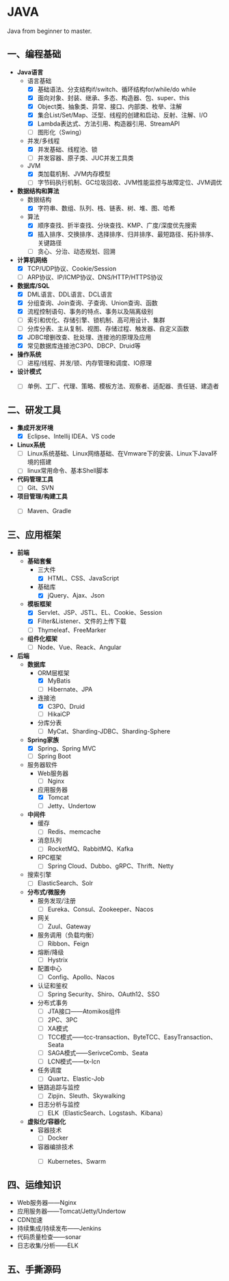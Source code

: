 # JAVA

Java from beginner to master.



## 一、编程基础

- **Java语言**
  - 语言基础
    - [x] 基础语法、分支结构if/switch、循环结构for/while/do while
    - [x] 面向对象、封装、继承、多态、构造器、包、super、this
    - [x] Object类、抽象类、异常、接口、内部类、枚举、注解
    - [x] 集合List/Set/Map、泛型、线程的创建和启动、反射、注解、I/O
    - [x] Lambda表达式、方法引用、构造器引用、StreamAPI
    - [ ] 图形化（Swing）
  - 并发/多线程
    - [x] 并发基础、线程池、锁
    - [ ] 并发容器、原子类、JUC并发工具类
  - JVM
    - [x] 类加载机制、JVM内存模型
    - [ ] 字节码执行机制、GC垃圾回收、JVM性能监控与故障定位、JVM调优
- **数据结构和算法**
  - 数据结构
    - [x] 字符串、数组、队列、栈、链表、树、堆、图、哈希
  - 算法
    - [x] 顺序查找、折半查找、分块查找、KMP、广度/深度优先搜索
    - [x] 插入排序、交换排序、选择排序、归并排序、最短路径、拓扑排序、关键路径
    - [ ] 贪心、分治、动态规划、回溯
- **计算机网络**
  - [x] TCP/UDP协议、Cookie/Session
  - [ ] ARP协议、IP/ICMP协议、DNS/HTTP/HTTPS协议
- **数据库/SQL**
  - [x] DML语言、DDL语言、DCL语言
  - [x] 分组查询、Join查询、子查询、Union查询、函数
  - [x] 流程控制语句、事务的特点、事务以及隔离级别
  - [ ] 索引和优化、存储引擎、锁机制、高可用设计、集群
  - [ ] 分库分表、主从复制、视图、存储过程、触发器、自定义函数
  - [x] JDBC增删改查、批处理、连接池的原理及应用
  - [x] 常见数据库连接池C3P0、DBCP、Druid等
- **操作系统**
  - [ ] 进程/线程、并发/锁、内存管理和调度、IO原理
- **设计模式**
  - [ ] 单例、工厂、代理、策略、模板方法、观察者、适配器、责任链、建造者



## 二、研发工具

- **集成开发环境**
  - [x] Eclipse、Intellij IDEA、VS code
- **Linux系统**
  - [ ] Linux系统基础、Linux网络基础、在Vmware下的安装、Linux下Java环境的搭建
  - [ ] linux常用命令、基本Shell脚本
- **代码管理工具**
  - [ ] Git、SVN
- **项目管理/构建工具**
  - [ ] Maven、Gradle



## 三、应用框架

- **前端**
  - **基础套餐**
    - 三大件
      - [x] HTML、CSS、JavaScript
    - 基础库
      - [x] jQuery、Ajax、Json
  - **模板框架**
    - [x] Servlet、JSP、JSTL、EL、Cookie、Session
    - [x] Filter&Listener、文件的上传下载
    - [ ] Thymeleaf、FreeMarker
  - **组件化框架**
    - [ ] Node、Vue、Reack、Angular
  
- **后端**
  - **数据库**
    - ORM层框架
      - [x] MyBatis
      - [ ] Hibernate、JPA
    - 连接池
      - [x] C3P0、Druid
      - [ ] HikaiCP
    - 分库分表
      - [ ] MyCat、Sharding-JDBC、Sharding-Sphere
  - **Spring家族**
    - [x] Spring、Spring MVC
    - [ ] Spring Boot
  - 服务器软件
    - Web服务器
      - [ ] Nginx
    - 应用服务器
      - [x] Tomcat
      - [ ] Jetty、Undertow
  - **中间件**
    - 缓存
      - [ ] Redis、memcache
    - 消息队列
      - [ ] RocketMQ、RabbitMQ、Kafka
    - RPC框架
      - [ ] Spring Cloud、Dubbo、gRPC、Thrift、Netty
  - 搜索引擎
    - [ ] ElasticSearch、Solr
  - **分布式/微服务**
    - 服务发现/注册
      - [ ] Eureka、Consul、Zookeeper、Nacos
    - 网关
      - [ ] Zuul、Gateway
    - 服务调用（负载均衡）
      - [ ] Ribbon、Feign
    - 熔断/降级
      - [ ] Hystrix
    - 配置中心
      - [ ] Config、Apollo、Nacos
    - 认证和鉴权
      - [ ] Spring Security、Shiro、OAuth12、SSO
    - 分布式事务
      - [ ] JTA接口——Atomikos组件
      - [ ] 2PC、3PC
      - [ ] XA模式
      - [ ] TCC模式——tcc-transaction、ByteTCC、EasyTransaction、Seata
      - [ ] SAGA模式——SerivceComb、Seata
      - [ ] LCN模式——tx-lcn
    - 任务调度
      - [ ] Quartz、Elastic-Job
    - 链路追踪与监控
      - [ ] Zipjin、Sleuth、Skywalking
    - 日志分析与监控
      - [ ] ELK（ElasticSearch、Logstash、Kibana）
  - **虚拟化/容器化**
    - 容器技术
      - [ ] Docker
    - 容器编排技术
      - [ ] Kubernetes、Swarm



## 四、运维知识

- Web服务器——Nginx
- 应用服务器——Tomcat/Jetty/Undertow
- CDN加速
- 持续集成/持续发布——Jenkins
- 代码质量检查——sonar
- 日志收集/分析——ELK



## 五、手撕源码

